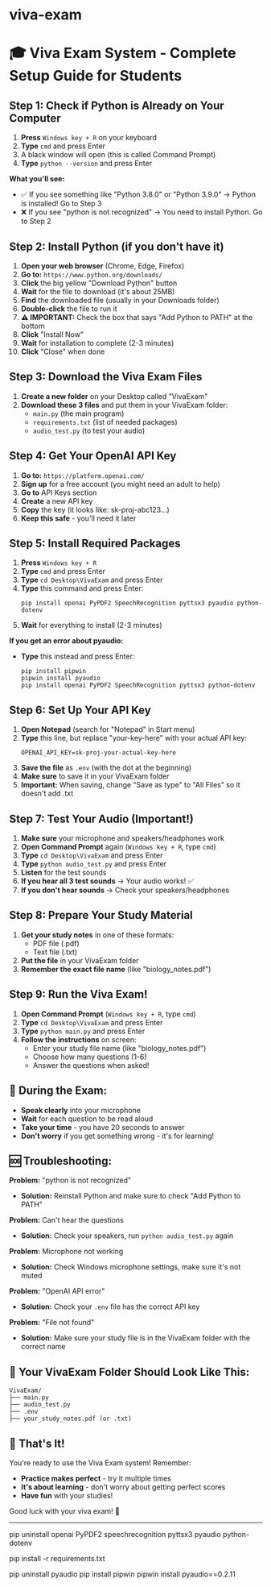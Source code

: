 # viva-exam
# 🎓 Viva Exam System - Complete Setup Guide for Students

## Step 1: Check if Python is Already on Your Computer

1. **Press** `Windows key + R` on your keyboard
2. **Type** `cmd` and press Enter
3. A black window will open (this is called Command Prompt)
4. **Type** `python --version` and press Enter

**What you'll see:**
- ✅ If you see something like "Python 3.8.0" or "Python 3.9.0" → Python is installed! Go to Step 3
- ❌ If you see "python is not recognized" → You need to install Python. Go to Step 2

## Step 2: Install Python (if you don't have it)

1. **Open your web browser** (Chrome, Edge, Firefox)
2. **Go to:** `https://www.python.org/downloads/`
3. **Click** the big yellow "Download Python" button
4. **Wait** for the file to download (it's about 25MB)
5. **Find** the downloaded file (usually in your Downloads folder)
6. **Double-click** the file to run it
7. **⚠️ IMPORTANT:** Check the box that says "Add Python to PATH" at the bottom
8. **Click** "Install Now"
9. **Wait** for installation to complete (2-3 minutes)
10. **Click** "Close" when done

## Step 3: Download the Viva Exam Files

1. **Create a new folder** on your Desktop called "VivaExam"
2. **Download these 3 files** and put them in your VivaExam folder:
   - `main.py` (the main program)
   - `requirements.txt` (list of needed packages)
   - `audio_test.py` (to test your audio)

## Step 4: Get Your OpenAI API Key

1. **Go to:** `https://platform.openai.com/`
2. **Sign up** for a free account (you might need an adult to help)
3. **Go to** API Keys section
4. **Create** a new API key
5. **Copy** the key (it looks like: sk-proj-abc123...)
6. **Keep this safe** - you'll need it later

## Step 5: Install Required Packages

1. **Press** `Windows key + R`
2. **Type** `cmd` and press Enter
3. **Type** `cd Desktop\VivaExam` and press Enter
4. **Type** this command and press Enter:
   ```
   pip install openai PyPDF2 SpeechRecognition pyttsx3 pyaudio python-dotenv
   ```
5. **Wait** for everything to install (2-3 minutes)

**If you get an error about pyaudio:**
- **Type** this instead and press Enter:
  ```
  pip install pipwin
  pipwin install pyaudio
  pip install openai PyPDF2 SpeechRecognition pyttsx3 python-dotenv
  ```

## Step 6: Set Up Your API Key

1. **Open Notepad** (search for "Notepad" in Start menu)
2. **Type** this line, but replace "your-key-here" with your actual API key:
   ```
   OPENAI_API_KEY=sk-proj-your-actual-key-here
   ```
3. **Save the file** as `.env` (with the dot at the beginning)
4. **Make sure** to save it in your VivaExam folder
5. **Important:** When saving, change "Save as type" to "All Files" so it doesn't add .txt

## Step 7: Test Your Audio (Important!)

1. **Make sure** your microphone and speakers/headphones work
2. **Open Command Prompt** again (`Windows key + R`, type `cmd`)
3. **Type** `cd Desktop\VivaExam` and press Enter
4. **Type** `python audio_test.py` and press Enter
5. **Listen** for the test sounds
6. **If you hear all 3 test sounds** → Your audio works! ✅
7. **If you don't hear sounds** → Check your speakers/headphones

## Step 8: Prepare Your Study Material

1. **Get your study notes** in one of these formats:
   - PDF file (.pdf)
   - Text file (.txt)
2. **Put the file** in your VivaExam folder
3. **Remember the exact file name** (like "biology_notes.pdf")

## Step 9: Run the Viva Exam!

1. **Open Command Prompt** (`Windows key + R`, type `cmd`)
2. **Type** `cd Desktop\VivaExam` and press Enter
3. **Type** `python main.py` and press Enter
4. **Follow the instructions** on screen:
   - Enter your study file name (like "biology_notes.pdf")
   - Choose how many questions (1-6)
   - Answer the questions when asked!

## 🎤 During the Exam:

- **Speak clearly** into your microphone
- **Wait** for each question to be read aloud
- **Take your time** - you have 20 seconds to answer
- **Don't worry** if you get something wrong - it's for learning!

## 🆘 Troubleshooting:

**Problem:** "python is not recognized"
- **Solution:** Reinstall Python and make sure to check "Add Python to PATH"

**Problem:** Can't hear the questions
- **Solution:** Check your speakers, run `python audio_test.py` again

**Problem:** Microphone not working
- **Solution:** Check Windows microphone settings, make sure it's not muted

**Problem:** "OpenAI API error"
- **Solution:** Check your `.env` file has the correct API key

**Problem:** "File not found"
- **Solution:** Make sure your study file is in the VivaExam folder with the correct name

## 📁 Your VivaExam Folder Should Look Like This:
```
VivaExam/
├── main.py
├── audio_test.py
├── .env
├── your_study_notes.pdf (or .txt)
```

## 🎉 That's It!

You're ready to use the Viva Exam system! Remember:
- **Practice makes perfect** - try it multiple times
- **It's about learning** - don't worry about getting perfect scores
- **Have fun** with your studies!

Good luck with your viva exam! 🌟

----------------------------
pip uninstall openai PyPDF2 speechrecognition pyttsx3 pyaudio python-dotenv

pip install -r requirements.txt

pip uninstall pyaudio
pip install pipwin
pipwin install pyaudio==0.2.11